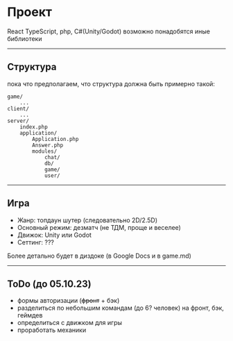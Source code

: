 # Проект

React TypeScript, php, C#(Unity/Godot)
возможно понадобятся иные библиотеки

---

## Структура

пока что предполагаем, что структура должна быть примерно такой:

```
game/
    ...
client/
    ...
server/
    index.php
    application/
        Application.php
        Answer.php
        modules/
            chat/
            db/
            game/
            user/
```

---

## Игра

* Жанр: топдаун шутер (следовательно 2D/2.5D)
* Основный режим: дезматч (не ТДМ, проще и веселее)
* Движок: Unity или Godot
* Сеттинг: ???

Более детально будет в диздоке (в Google Docs и в game.md)

---

## ToDo (до 05.10.23)

* формы авторизации (~~фронт~~ + бэк)
* разделиться по небольшим командам (до 6? человек) на фронт, бэк, геймдев
* определиться с движком для игры
* проработать механики
